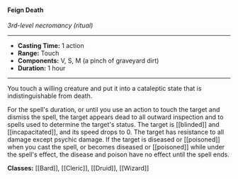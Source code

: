 #### Feign Death
*3rd-level necromancy (ritual)*
___
- **Casting Time:** 1 action
- **Range:** Touch
- **Components:** V, S, M (a pinch of graveyard dirt)
- **Duration:** 1 hour
---
You touch a willing creature and put it into a cataleptic state that is indistinguishable from death.

For the spell's duration, or until you use an action to touch the target and dismiss the spell, the target appears dead to all outward inspection and to spells used to determine the target's status. The target is [[blinded]] and [[incapacitated]], and its speed drops to 0. The target has resistance to all damage except psychic damage. If the target is diseased or [[poisoned]] when you cast the spell, or becomes diseased or [[poisoned]] while under the spell's effect, the disease and poison have no effect until the spell ends.

**Classes:** [[Bard]], [[Cleric]], [[Druid]], [[Wizard]]